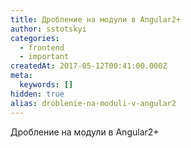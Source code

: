 ```yaml
---
title: Дробление на модули в Angular2+
author: sstotskyi
categories:
  - frontend
  - important
createdAt: 2017-05-12T00:41:00.000Z
meta:
  keywords: []
hidden: true
alias: droblenie-na-moduli-v-angular2
---
```


Дробление на модули в Angular2+